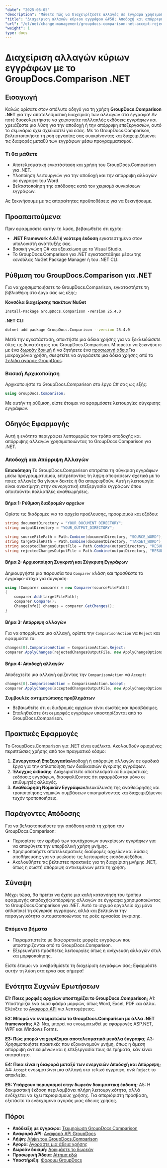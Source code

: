 ```yaml
---
"date": "2025-05-05"
"description": "Μάθετε πώς να διαχειρίζεστε αλλαγές σε έγγραφα χρησιμοποιώντας το GroupDocs.Comparison για .NET. Βελτιστοποιήστε τη ροή εργασίας σας συγκρίνοντας, αποδεχόμενοι ή απορρίπτοντας επεξεργασίες σε έγγραφα του Word μέσω προγραμματισμού."
"title": "Διαχείριση αλλαγών κύριου εγγράφου &#58; Αποδοχή και απόρριψη επεξεργασιών με το GroupDocs.Comparison .NET"
"url": "/el/net/change-management/groupdocs-comparison-net-accept-reject-changes/"
"weight": 1
type: docs
---
```

# Διαχείριση αλλαγών κύριων εγγράφων με το GroupDocs.Comparison .NET

## Εισαγωγή

Καλώς ορίσατε στον απόλυτο οδηγό για τη χρήση **GroupDocs.Comparison .NET** για την αποτελεσματική διαχείριση των αλλαγών στα έγγραφα! Αν ποτέ δυσκολευτήκατε να χειριστείτε πολλαπλές εκδόσεις εγγράφων και χρειάζεστε μια λύση για την αποδοχή ή την απόρριψη επεξεργασιών, αυτό το σεμινάριο έχει σχεδιαστεί για εσάς. Με το GroupDocs.Comparison, βελτιστοποιήστε τη ροή εργασίας σας συγκρίνοντας και διαχειριζόμενοι τις διαφορές μεταξύ των εγγράφων μέσω προγραμματισμού.

### Τι θα μάθετε
- Αποτελεσματική εγκατάσταση και χρήση του GroupDocs.Comparison για .NET.
- Υλοποίηση λειτουργιών για την αποδοχή και την απόρριψη αλλαγών σε έγγραφα του Word.
- Βελτιστοποίηση της απόδοσης κατά τον χειρισμό συγκρίσεων εγγράφων.

Ας ξεκινήσουμε με τις απαραίτητες προϋποθέσεις για να ξεκινήσουμε.

## Προαπαιτούμενα
Πριν εφαρμόσετε αυτήν τη λύση, βεβαιωθείτε ότι έχετε:

- **.NET Framework 4.6.1 ή νεότερη έκδοση** εγκατεστημένο στον υπολογιστή ανάπτυξής σας.
- Βασική γνώση C# και εξοικείωση με το Visual Studio.
- Το GroupDocs.Comparison για .NET εγκαταστάθηκε μέσω της κονσόλας NuGet Package Manager ή του .NET CLI.

## Ρύθμιση του GroupDocs.Comparison για .NET

Για να χρησιμοποιήσετε το GroupDocs.Comparison, εγκαταστήστε τη βιβλιοθήκη στο έργο σας ως εξής:

**Κονσόλα διαχείρισης πακέτων NuGet**
```
Install-Package GroupDocs.Comparison -Version 25.4.0
```

**\.NET CLI**
```bash
dotnet add package GroupDocs.Comparison --version 25.4.0
```

Μετά την εγκατάσταση, αποκτήστε μια άδεια χρήσης για να ξεκλειδώσετε όλες τις δυνατότητες του GroupDocs.Comparison. Μπορείτε να ξεκινήσετε με ένα [δωρεάν δοκιμή](https://releases.groupdocs.com/comparison/net/) ή να ζητήσετε ένα [προσωρινή άδεια](https://purchase.groupdocs.com/temporary-license/)Για μακροχρόνια χρήση, σκεφτείτε να αγοράσετε μια άδεια χρήσης από το [Σελίδα αγοράς GroupDocs](https://purchase.groupdocs.com/buy).

### Βασική Αρχικοποίηση

Αρχικοποιήστε το GroupDocs.Comparison στο έργο C# σας ως εξής:

```csharp
using GroupDocs.Comparison;
```

Με αυτήν τη ρύθμιση, είστε έτοιμοι να εφαρμόσετε λειτουργίες σύγκρισης εγγράφων.

## Οδηγός Εφαρμογής
Αυτή η ενότητα περιγράφει λεπτομερώς τον τρόπο αποδοχής και απόρριψης αλλαγών χρησιμοποιώντας το GroupDocs.Comparison για .NET.

### Αποδοχή και Απόρριψη Αλλαγών

**Επισκόπηση**
Το GroupDocs.Comparison επιτρέπει τη σύγκριση εγγράφων μέσω προγραμματισμού, επιτρέποντας τη λήψη αποφάσεων σχετικά με το ποιες αλλαγές θα γίνουν δεκτές ή θα απορριφθούν. Αυτή η λειτουργία είναι ανεκτίμητη στην συνεργατική επεξεργασία εγγράφων όπου απαιτούνται πολλαπλές αναθεωρήσεις.

#### Βήμα 1: Ρύθμιση διαδρομών αρχείων
Ορίστε τις διαδρομές για τα αρχεία προέλευσης, προορισμού και εξόδου:

```csharp
string documentDirectory = "YOUR_DOCUMENT_DIRECTORY";
string outputDirectory = "YOUR_OUTPUT_DIRECTORY";

string sourceFilePath = Path.Combine(documentDirectory, "SOURCE_WORD");
string targetFilePath = Path.Combine(documentDirectory, "TARGET_WORD");
string acceptedChangesOutputFile = Path.Combine(outputDirectory, "RESULT_WITH_ACCEPTED_CHANGE_WORD");
string rejectedChangesOutputFile = Path.Combine(outputDirectory, "RESULT_WITH_REJECTED_CHANGE_WORD");
```

#### Βήμα 2: Αρχικοποίηση Συγκριτή και Σύγκριση Εγγράφων
Δημιουργήστε μια παρουσία του `Comparer` κλάση και προσθέστε το έγγραφο-στόχο για σύγκριση:

```csharp
using (Comparer comparer = new Comparer(sourceFilePath))
{
    comparer.Add(targetFilePath);
    comparer.Compare();
    ChangeInfo[] changes = comparer.GetChanges();
}
```

#### Βήμα 3: Απόρριψη αλλαγών
Για να απορρίψετε μια αλλαγή, ορίστε την `ComparisonAction` να `Reject` και εφαρμόστε το:

```csharp
changes[0].ComparisonAction = ComparisonAction.Reject;
comparer.ApplyChanges(rejectedChangesOutputFile, new ApplyChangeOptions { Changes = changes, SaveOriginalState = true });
```

#### Βήμα 4: Αποδοχή αλλαγών
Αποδεχτείτε μια αλλαγή ορίζοντας την `ComparisonAction` να `Accept`:

```csharp
changes[0].ComparisonAction = ComparisonAction.Accept;
comparer.ApplyChanges(acceptedChangesOutputFile, new ApplyChangeOptions { Changes = changes });
```

**Συμβουλές αντιμετώπισης προβλημάτων**
- Βεβαιωθείτε ότι οι διαδρομές αρχείων είναι σωστές και προσβάσιμες.
- Επαληθεύστε ότι οι μορφές εγγράφων υποστηρίζονται από το GroupDocs.Comparison.

## Πρακτικές Εφαρμογές
Το GroupDocs.Comparison για .NET είναι ευέλικτο. Ακολουθούν ορισμένες περιπτώσεις χρήσης από τον πραγματικό κόσμο:

1. **Συνεργατική Επεξεργασία**Αποδοχή ή απόρριψη αλλαγών σε ομαδικά έργα για την απλοποίηση των διαδικασιών έγκρισης εγγράφων.
2. **Έλεγχος έκδοσης**: Διαχειριστείτε αποτελεσματικά διαφορετικές εκδόσεις εγγράφων, διασφαλίζοντας ότι εφαρμόζονται μόνο οι επιθυμητές αλλαγές.
3. **Αναθεώρηση Νομικών Εγγράφων**Διευκόλυνση της αναθεώρησης και τροποποίησης νομικών συμβάσεων επισημαίνοντας και διαχειριζόμενοι τυχόν τροποποιήσεις.

## Παράγοντες Απόδοσης
Για να βελτιστοποιήσετε την απόδοση κατά τη χρήση του GroupDocs.Comparison:
- Περιορίστε τον αριθμό των ταυτόχρονων συγκρίσεων εγγράφων για να αποφύγετε την υπερβολική χρήση μνήμης.
- Χρησιμοποιήστε αποτελεσματικές διαδρομές αρχείων και λύσεις αποθήκευσης για να μειώσετε τις λειτουργίες εισόδου/εξόδου.
- Ακολουθήστε τις βέλτιστες πρακτικές για τη διαχείριση μνήμης .NET, όπως η σωστή απόρριψη αντικειμένων μετά τη χρήση.

## Σύναψη
Μέχρι τώρα, θα πρέπει να έχετε μια καλή κατανόηση του τρόπου εφαρμογής αποδοχής/απόρριψης αλλαγών σε έγγραφα χρησιμοποιώντας το GroupDocs.Comparison για .NET. Αυτό το ισχυρό εργαλείο όχι μόνο απλοποιεί τη σύγκριση εγγράφων, αλλά και βελτιώνει την παραγωγικότητα αυτοματοποιώντας τις ροές εργασίας έγκρισης.

### Επόμενα βήματα
- Πειραματιστείτε με διαφορετικές μορφές εγγράφων που υποστηρίζονται από το GroupDocs.Comparison.
- Εξερευνήστε πρόσθετες λειτουργίες όπως η ανίχνευση αλλαγών στυλ και μορφοποίησης.

Είστε έτοιμοι να αναβαθμίσετε τη διαχείριση εγγράφων σας; Εφαρμόστε αυτήν τη λύση στα έργα σας σήμερα!

## Ενότητα Συχνών Ερωτήσεων
**Ε1: Ποιες μορφές αρχείων υποστηρίζει το GroupDocs.Comparison;**
A1: Υποστηρίζει ένα ευρύ φάσμα μορφών, όπως Word, Excel, PDF και άλλα. Ελέγξτε το [Αναφορά API](https://reference.groupdocs.com/comparison/net/) για λεπτομέρειες.

**Ε2: Μπορώ να ενσωματώσω το GroupDocs.Comparison με άλλα .NET frameworks;**
A2: Ναι, μπορεί να ενσωματωθεί με εφαρμογές ASP.NET, WPF και Windows Forms.

**Ε3: Πώς μπορώ να χειρίζομαι αποτελεσματικά μεγάλα έγγραφα;**
A3: Χρησιμοποιήστε πρακτικές που εξοικονομούν μνήμη, όπως η άμεση απόρριψη αντικειμένων και η επεξεργασία τους σε τμήματα, εάν είναι απαραίτητο.

**Ε4: Ποια είναι η διαφορά μεταξύ των ενεργειών Αποδοχή και Απόρριψη;**
Α4: `Accept` ενσωματώνει μια αλλαγή στο τελικό έγγραφο, ενώ `Reject` το αποκλείει.

**Ε5: Υπάρχουν περιορισμοί στην δωρεάν δοκιμαστική έκδοση;**
A5: Η δοκιμαστική έκδοση περιλαμβάνει πλήρη λειτουργικότητα, αλλά ενδέχεται να έχει περιορισμούς χρήσης. Για απεριόριστη πρόσβαση, εξετάστε το ενδεχόμενο αγοράς μιας άδειας χρήσης.

## Πόροι
- **Απόδειξη με έγγραφα**: [Τεκμηρίωση GroupDocs.Comparison](https://docs.groupdocs.com/comparison/net/)
- **Αναφορά API**: [Αναφορά API GroupDocs](https://reference.groupdocs.com/comparison/net/)
- **Λήψη**: [Λήψη του GroupDocs.Comparison](https://releases.groupdocs.com/comparison/net/)
- **Αγορά**: [Αγοράστε μια άδεια χρήσης](https://purchase.groupdocs.com/buy)
- **Δωρεάν δοκιμή**: [Δοκιμάστε το δωρεάν](https://releases.groupdocs.com/comparison/net/)
- **Προσωρινή Άδεια**: [Αίτημα εδώ](https://purchase.groupdocs.com/temporary-license/)
- **Υποστήριξη**: [Φόρουμ GroupDocs](https://forum.groupdocs.com/c/comparison/)